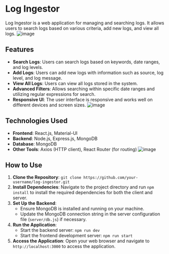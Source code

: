 # Log Ingestor

Log Ingestor is a web application for managing and searching logs. It allows users to search logs based on various criteria, add new logs, and view all logs.
![image](https://github.com/Ans155/Quality-log-control/assets/110165397/8da485a9-f81b-4daa-88fa-29d408d843c6)



## Features

- **Search Logs**: Users can search logs based on keywords, date ranges, and log levels.
- **Add Logs**: Users can add new logs with information such as source, log level, and log message.
- **View All Logs**: Users can view all logs stored in the system.
- **Advanced Filters**: Allows searching within specific date ranges and utilizing regular expressions for search.
- **Responsive UI**: The user interface is responsive and works well on different devices and screen sizes.
![image](https://github.com/Ans155/Quality-log-control/assets/110165397/4d999406-1616-442f-ab0b-5496da1209c6)

## Technologies Used

- **Frontend**: React.js, Material-UI
- **Backend**: Node.js, Express.js, MongoDB
- **Database**: MongoDB
- **Other Tools**: Axios (HTTP client), React Router (for routing)
![image](https://github.com/Ans155/Quality-log-control/assets/110165397/d70f8817-09aa-4eed-ac99-fdd55154c2c7)

## How to Use

1. **Clone the Repository**: `git clone https://github.com/your-username/log-ingestor.git`
2. **Install Dependencies**: Navigate to the project directory and run `npm install` to install the required dependencies for both the client and server.
3. **Set Up the Backend**:
   - Ensure MongoDB is installed and running on your machine.
   - Update the MongoDB connection string in the server configuration file (`server/db.js`) if necessary.
4. **Run the Application**:
   - Start the backend server: `npm run dev`
   - Start the frontend development server: `npm run start`
5. **Access the Application**: Open your web browser and navigate to `http://localhost:3000` to access the application.

